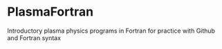 # PlasmaFortran
Introductory plasma physics programs in Fortran for practice with Github and Fortran syntax
